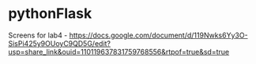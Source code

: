 # pythonFlask
Screens for lab4 - https://docs.google.com/document/d/119Nwks6Yy3O-SisPi425y9OUoyC9QD5G/edit?usp=share_link&ouid=110119637831759768556&rtpof=true&sd=true
